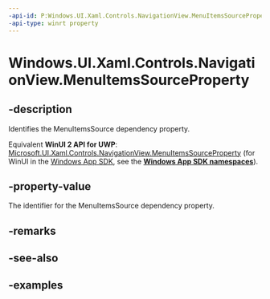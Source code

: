 ```yaml
---
-api-id: P:Windows.UI.Xaml.Controls.NavigationView.MenuItemsSourceProperty
-api-type: winrt property
---
```


<!-- Property syntax.
public DependencyProperty MenuItemsSourceProperty { get; }
-->

# Windows.UI.Xaml.Controls.NavigationView.MenuItemsSourceProperty

## -description

Identifies the MenuItemsSource dependency property.

Equivalent **WinUI 2 API for UWP**: [Microsoft.UI.Xaml.Controls.NavigationView.MenuItemsSourceProperty](/windows/winui/api/microsoft.ui.xaml.controls.navigationview.menuitemssourceproperty) (for WinUI in the [Windows App SDK](/windows/apps/windows-app-sdk/), see the **[Windows App SDK namespaces](/windows/windows-app-sdk/api/winrt/)**).

## -property-value

The identifier for the MenuItemsSource dependency property.

## -remarks

## -see-also

## -examples

